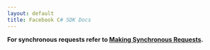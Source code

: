 ```yaml
---
layout: default
title: Facebook C# SDK Docs
---
```


**For synchronous requests refer to [Making Synchronous Requests](Making-Synchronous-Requests).**